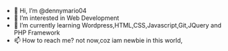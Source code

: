 - 👋 Hi, I’m @dennymario04
- 👀 I’m interested in Web Development
- 🌱 I’m currently learning Wordpress,HTML,CSS,Javascript,Git,JQuery and PHP Framework
- 📫 How to reach me? not now,coz iam newbie in this world,

<!---
dennymario04/dennymario04 is a ✨ special ✨ repository because its `README.md` (this file) appears on your GitHub profile.
You can click the Preview link to take a look at your changes.
--->
